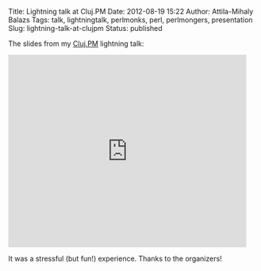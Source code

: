 Title: Lightning talk at Cluj.PM
Date: 2012-08-19 15:22
Author: Attila-Mihaly Balazs
Tags: talk, lightningtalk, perlmonks, perl, perlmongers, presentation
Slug: lightning-talk-at-clujpm
Status: published

The slides from my [Cluj.PM](http://cluj.pm/pages/events.html) lightning
talk:

<iframe src="https://docs.google.com/presentation/embed?id=15NM65jNUEGqApX-Ghi3pQd1qKZxE2QNE8Menmn0kreU&amp;start=false&amp;loop=false&amp;delayms=3000" frameborder="0" width="480" height="389" allowfullscreen="true" mozallowfullscreen="true" webkitallowfullscreen="true"></iframe>

It was a stressful (but fun!) experience. Thanks to the organizers!
